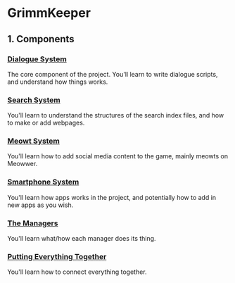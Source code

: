 # GrimmKeeper
## 1. Components
### [Dialogue System](readme_dialogue_system.md)
The core component of the project. You'll learn to write dialogue scripts, and understand how things works.

### [Search System](readme_search_system.md)
You'll learn to understand the structures of the search index files, and how to make or add webpages.

### [Meowt System](readme_dialogue_system.md)
You'll learn how to add social media content to the game, mainly meowts on Meowwer.

### [Smartphone System](readme_dialogue_system.md)
You'll learn how apps works in the project, and potentially how to add in new apps as you wish.

### [The Managers](readme_dialogue_system.md)
You'll learn what/how each manager does its thing.

### [Putting Everything Together](readme_dialogue_system.md)
You'll learn how to connect everything together.